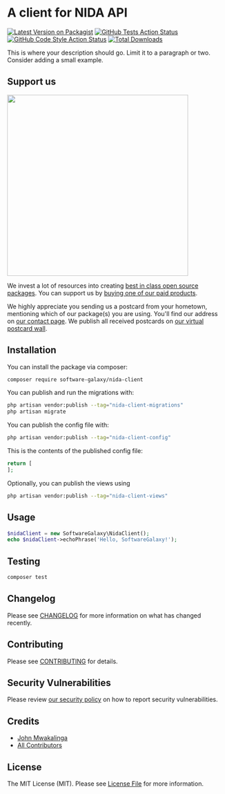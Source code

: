 # A client for NIDA API

[![Latest Version on Packagist](https://img.shields.io/packagist/v/software-galaxy/nida-client.svg?style=flat-square)](https://packagist.org/packages/software-galaxy/nida-client)
[![GitHub Tests Action Status](https://img.shields.io/github/actions/workflow/status/software-galaxy/nida-client/run-tests.yml?branch=main&label=tests&style=flat-square)](https://github.com/software-galaxy/nida-client/actions?query=workflow%3Arun-tests+branch%3Amain)
[![GitHub Code Style Action Status](https://img.shields.io/github/actions/workflow/status/software-galaxy/nida-client/fix-php-code-style-issues.yml?branch=main&label=code%20style&style=flat-square)](https://github.com/software-galaxy/nida-client/actions?query=workflow%3A"Fix+PHP+code+style+issues"+branch%3Amain)
[![Total Downloads](https://img.shields.io/packagist/dt/software-galaxy/nida-client.svg?style=flat-square)](https://packagist.org/packages/software-galaxy/nida-client)

This is where your description should go. Limit it to a paragraph or two. Consider adding a small example.

## Support us

[<img src="https://github-ads.s3.eu-central-1.amazonaws.com/nida-client.jpg?t=1" width="419px" />](https://spatie.be/github-ad-click/nida-client)

We invest a lot of resources into creating [best in class open source packages](https://spatie.be/open-source). You can support us by [buying one of our paid products](https://spatie.be/open-source/support-us).

We highly appreciate you sending us a postcard from your hometown, mentioning which of our package(s) you are using. You'll find our address on [our contact page](https://spatie.be/about-us). We publish all received postcards on [our virtual postcard wall](https://spatie.be/open-source/postcards).

## Installation

You can install the package via composer:

```bash
composer require software-galaxy/nida-client
```

You can publish and run the migrations with:

```bash
php artisan vendor:publish --tag="nida-client-migrations"
php artisan migrate
```

You can publish the config file with:

```bash
php artisan vendor:publish --tag="nida-client-config"
```

This is the contents of the published config file:

```php
return [
];
```

Optionally, you can publish the views using

```bash
php artisan vendor:publish --tag="nida-client-views"
```

## Usage

```php
$nidaClient = new SoftwareGalaxy\NidaClient();
echo $nidaClient->echoPhrase('Hello, SoftwareGalaxy!');
```

## Testing

```bash
composer test
```

## Changelog

Please see [CHANGELOG](CHANGELOG.md) for more information on what has changed recently.

## Contributing

Please see [CONTRIBUTING](CONTRIBUTING.md) for details.

## Security Vulnerabilities

Please review [our security policy](../../security/policy) on how to report security vulnerabilities.

## Credits

- [John Mwakalinga](https://github.com/mwakalingajohn)
- [All Contributors](../../contributors)

## License

The MIT License (MIT). Please see [License File](LICENSE.md) for more information.
